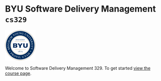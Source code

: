 # BYU **Software Delivery Management** `cs329`

![byu](byuLogo.png)

Welcome to Software Delivery Management 329. To get started [view the course page](https://github.com/softwaredeliverymanagement329/softwaredeliverymanagement).
